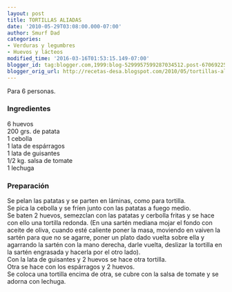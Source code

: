 ```yaml
---
layout: post
title: TORTILLAS ALIADAS
date: '2010-05-29T03:08:00.000-07:00'
author: Smurf Dad
categories:
- Verduras y legumbres
- Huevos y lácteos
modified_time: '2016-03-16T01:53:15.149-07:00'
blogger_id: tag:blogger.com,1999:blog-5299957599287034512.post-6706922545605345226
blogger_orig_url: http://recetas-desa.blogspot.com/2010/05/tortillas-aliadas.html
---
```


Para 6 personas.<br /><h3>Ingredientes</h3>6 huevos<br />200 grs. de patata<br />1 cebolla<br />1 lata de espárragos<br />1 lata de guisantes<br />1/2 kg. salsa de tomate<br />1 lechuga<br /><h3>Preparación</h3>Se pelan las patatas y se parten en láminas, como para tortilla.<br />Se pica la cebolla y se fríen junto con las patatas a fuego medio.<br />Se baten 2 huevos, semezclan con las patatas y cerbolla fritas y se hace con ello una tortilla redonda. (En una sartén mediana mojar el fondo con aceite de oliva, cuando esté caliente poner la masa, moviendo en vaiven la sartén para que no se agarre, poner un plato dado vuelta sobre ella y agarrando la sartén con la mano derecha, darle vuelta, deslizar la tortilla en la sartén engrasada y hacerla por el otro lado).<br />Con la lata de guisantes y 2 huevos se hace otra tortilla.<br />Otra se hace con los espárragos y 2 huevos.<br />Se coloca una tortilla encima de otra, se cubre con la salsa de tomate y se adorna con lechuga.